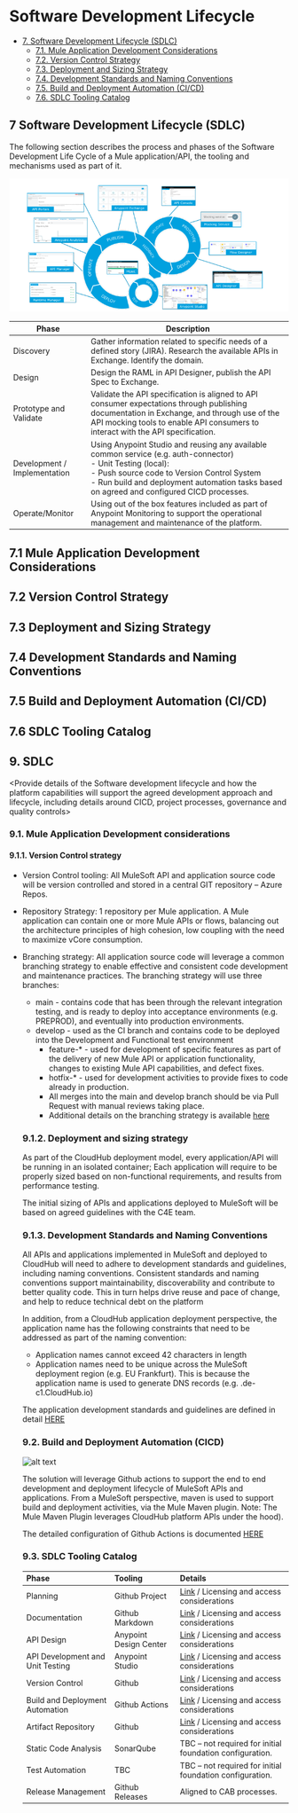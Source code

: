 # Software Development Lifecycle

- [7. Software Development Lifecycle (SDLC)](#7-software-development-lifecycle.md)
    - [7.1. Mule Application Development Considerations](#71-mule-application-development-considerations)
    - [7.2. Version Control Strategy](#72-version-control-strategy)
    - [7.3. Deployment and Sizing Strategy](#73-deployment-and-sizing-strategy)
    - [7.4. Development Standards and Naming Conventions](#74-development-standards-and-naming-conventions)
    - [7.5. Build and Deployment Automation (CI/CD)](#75-build-and-deployment-automation-cicd)
    - [7.6. SDLC Tooling Catalog](#76-sdlc-tooling-catalog)

## 7 Software Development Lifecycle (SDLC)

The following section describes the process and phases of the Software Development Life Cycle of a Mule application/API, the tooling and mechanisms used as part of it.

![alt text](./images/lifecycle.png)

| Phase | Description |
| --- | --- |
| Discovery | Gather information related to specific needs of a defined story (JIRA). Research the available APIs in Exchange. Identify the domain. |
| Design | Design the RAML in API Designer, publish the API Spec to Exchange. |
| Prototype and Validate | Validate the API specification is aligned to API consumer expectations through publishing documentation in Exchange, and through use of the API mocking tools to enable API consumers to interact with the API specification. |
| Development / Implementation | Using Anypoint Studio and reusing any available common service (e.g. auth-connector) <br> - Unit Testing (local): <br> - Push source code to Version Control System <br> - Run build and deployment automation tasks based on agreed and configured CICD processes. |
| Operate/Monitor | Using out of the box features included as part of Anypoint Monitoring to support the operational management and maintenance of the platform. |

## 7.1 Mule Application Development Considerations

## 7.2 Version Control Strategy

## 7.3 Deployment and Sizing Strategy

## 7.4 Development Standards and Naming Conventions

## 7.5 Build and Deployment Automation (CI/CD)

## 7.6 SDLC Tooling Catalog


## 9. SDLC
<Provide details of the Software development lifecycle and how the platform capabilities will support the agreed development approach and lifecycle, including details around CICD, project processes, governance and quality controls>



### 9.1. Mule Application Development considerations
#### 9.1.1. Version Control strategy
- Version Control tooling: All MuleSoft API and application source code will be version controlled and stored in a central GIT repository – Azure Repos. 
- Repository Strategy: 1 repository per Mule application. A Mule application can contain one or more Mule APIs or flows, balancing out the architecture principles of high cohesion, low coupling with the need to maximize vCore consumption. 
- Branching strategy: All application source code will leverage a common branching strategy to enable effective and consistent code development and maintenance practices. The branching strategy will use three branches: 
    - main - contains code that has been through the relevant integration testing, and is ready to deploy into acceptance environments (e.g. PREPROD), and eventually into production environments.
    - develop - used as the CI branch and contains code to be deployed into the Development and Functional test environment
        - feature-* - used for development of specific features as part of the delivery of new Mule API or application functionality, changes to existing Mule API capabilities, and defect fixes. 
        - hotfix-* - used for development activities to provide fixes to code already in production. 
        - All merges into the main and develop branch should be via Pull Request with manual reviews taking place.
        - Additional details on the branching strategy is available [here](link)

    ### 9.1.2. Deployment and sizing strategy
    As part of the CloudHub deployment model, every application/API will be running in an isolated container; Each application will require to be properly sized based on non-functional requirements, and results from performance testing. 

    The initial sizing of APIs and applications deployed to MuleSoft will be based on agreed guidelines with the C4E team. 

    ### 9.1.3. Development Standards and Naming Conventions
    All APIs and applications implemented in MuleSoft and deployed to CloudHub will need to adhere to development standards and guidelines, including naming conventions. Consistent standards and naming conventions support maintainability, discoverability and contribute to better quality code. This in turn helps drive reuse and pace of change, and help to reduce technical debt on the platform

    In addition, from a CloudHub application deployment perspective, the application name has the following constraints that need to be addressed as part of the naming convention: 
    - Application names cannot exceed 42 characters in length
    - Application names need to be unique across the MuleSoft deployment region (e.g. EU Frankfurt). This is because the application name is used to generate DNS records (e.g. <app-name>.de-c1.CloudHub.io)  

    The application development standards and guidelines are defined in detail [HERE](link)

    ### 9.2.	Build and Deployment Automation (CICD)

    ![alt text](./anypoint-platform-architecture/ci_cd.png)

    The solution will leverage Github actions to support the end to end development and deployment lifecycle of MuleSoft APIs and applications.  From a MuleSoft perspective, maven is used to support build and deployment activities, via the Mule Maven plugin. Note: The Mule Maven Plugin leverages CloudHub platform APIs under the hood). 

    The detailed configuration of Github Actions is documented [HERE](link)

    ### 9.3. SDLC Tooling Catalog

    | Phase | Tooling | Details |
    | --- | --- | --- |
    | Planning | Github Project | [Link](url) / Licensing and access considerations |
    | Documentation | Github Markdown | [Link](url) / Licensing and access considerations |
    | API Design | Anypoint Design Center | [Link](url) / Licensing and access considerations |
    | API Development and Unit Testing | Anypoint Studio | [Link](url) / Licensing and access considerations |
    | Version Control | Github | [Link](url) / Licensing and access considerations |
    | Build and Deployment Automation | Github Actions | [Link](url) / Licensing and access considerations |
    | Artifact Repository | Github | [Link](url) / Licensing and access considerations |
    | Static Code Analysis | SonarQube | TBC – not required for initial foundation configuration. |
    | Test Automation | TBC | TBC – not required for initial foundation configuration. |
    | Release Management | Github Releases | Aligned to CAB processes. |